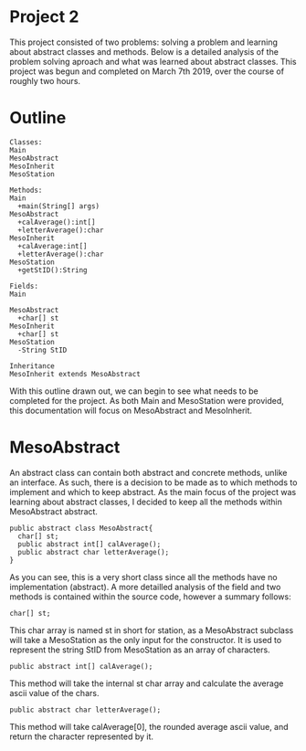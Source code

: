 # Project 2

  This project consisted of two problems: solving a problem and learning about abstract classes and methods.
  Below is a detailed analysis of the problem solving aproach and what was learned about abstract classes.
  This project was begun and completed on March 7th 2019, over the course of roughly two hours.
# Outline
  
    Classes:
    Main
    MesoAbstract
    MesoInherit
    MesoStation
    
    Methods:
    Main
      +main(String[] args)
    MesoAbstract
      +calAverage():int[]
      +letterAverage():char
    MesoInherit
      +calAverage:int[]
      +letterAverage():char
    MesoStation
      +getStID():String
      
    Fields:
    Main
     
    MesoAbstract
      +char[] st
    MesoInherit
      +char[] st
    MesoStation
      -String StID
      
    Inheritance
    MesoInherit extends MesoAbstract
    
  With this outline drawn out, we can begin to see what needs to be completed for the project. As both Main and MesoStation were
  provided, this documentation will focus on MesoAbstract and MesoInherit.
  
 # MesoAbstract
  
  An abstract class can contain both abstract and concrete methods, unlike an interface. As such, there is a decision to be made
  as to which methods to implement and which to keep abstract. As the main focus of the project was learning about abstract
  classes, I decided to keep all the methods within MesoAbstract abstract.
  
    public abstract class MesoAbstract{
      char[] st;
      public abstract int[] calAverage();
      public abstract char letterAverage();
    }
  
  As you can see, this is a very short class since all the methods have no implementation (abstract). A more detailled analysis of
  the field and two methods is contained within the source code, however a summary follows:
    
    char[] st;
  
  This char array is named st in short for station, as a MesoAbstract subclass will take a MesoStation as the only input for
  the constructor. It is used to represent the string StID from MesoStation as an array of characters.
  
    public abstract int[] calAverage();
  
  This method will take the internal st char array and calculate the average ascii value of the chars.
  
    public abstract char letterAverage();
    
  This method will take calAverage[0], the rounded average ascii value, and return the character represented by it.
  
